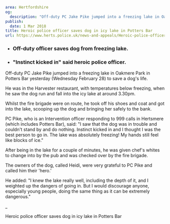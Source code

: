 ```yaml
area: Hertfordshire
og:
  description: "Off-duty PC Jake Pike jumped into a freezing lake in Oakmere Park in Potters Bar yesterday (Wednesday February 28) to save a dog\u2019s life."
publish:
  date: 1 Mar 2018
title: Heroic police officer saves dog in icy lake in Potters Bar
url: https://www.herts.police.uk/news-and-appeals/Heroic-police-officer-saves-dog-in-icy-lake-in-Potters-Bar-1719
```

* ### Off-duty officer saves dog from freezing lake.

 * ### "Instinct kicked in" said heroic police officer.

Off-duty PC Jake Pike jumped into a freezing lake in Oakmere Park in Potters Bar yesterday (Wednesday February 28) to save a dog's life.

He was in the Harvester restaurant, with temperatures below freezing, when he saw the dog run and fall into the icy lake at around 3.30pm.

Whilst the fire brigade were on route, he took off his shoes and coat and got into the lake, scooping up the dog and bringing her safely to the bank.

PC Pike, who is an Intervention officer responding to 999 calls in Hertsmere (which includes Potters Bar), said: "I saw that the dog was in trouble and couldn't stand by and do nothing. Instinct kicked in and I thought I was the best person to go in. The lake was absolutely freezing! My hands still feel like blocks of ice."

After being in the lake for a couple of minutes, he was given chef's whites to change into by the pub and was checked over by the fire brigade.

The owners of the dog, called Heidi, were very grateful to PC Pike and called him their 'hero.'

He added: "I knew the lake really well, including the depth of it, and I weighted up the dangers of going in. But I would discourage anyone, especially young people, doing the same thing as it can be extremely dangerous."

_

Heroic police officer saves dog in icy lake in Potters Bar

